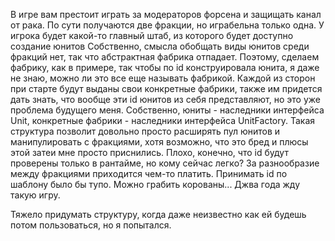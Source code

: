 В игре вам престоит играть за модераторов форсена и защищать канал от рака.
По сути получаются две фракции, но играбельна только одна.
У игрока будет какой-то главный штаб, из которого будет доступно создание юнитов
Собственно, смысла обобщать виды юнитов среди фракций нет, так что абстрактная фабрика отпадает.
Поэтому, сделаем фабрику, как в примере, так чтобы по id конструировала юнита, я даже не знаю, можно ли это все еще называть фабрикой.
Каждой из сторон при старте будут выданы свои конкретные фабрики, также им придется дать знать, что вообще эти id юнитов из себя представляют, но это уже проблема будущего меня.
Собственно, юниты - наследники интерфейса Unit, конкретные фабрики - наследники интерфейса UnitFactory.
Такая структура позволит довольно просто расширять пул юнитов и манипулировать с фракциями, хотя возможно, что это бред и плюсы этой затеи мне просто приснились.
Плохо, конечно, что id будут проверены только в рантайме, но кому сейчас легко? За разнообразие между фракциями приходится чем-то платить. Принимать id по шаблону было бы тупо.
Можно грабить корованы... Джва года жду такую игру.

Тяжело придумать структуру, когда даже неизвестно как ей будешь потом пользоваться, но я попытался.